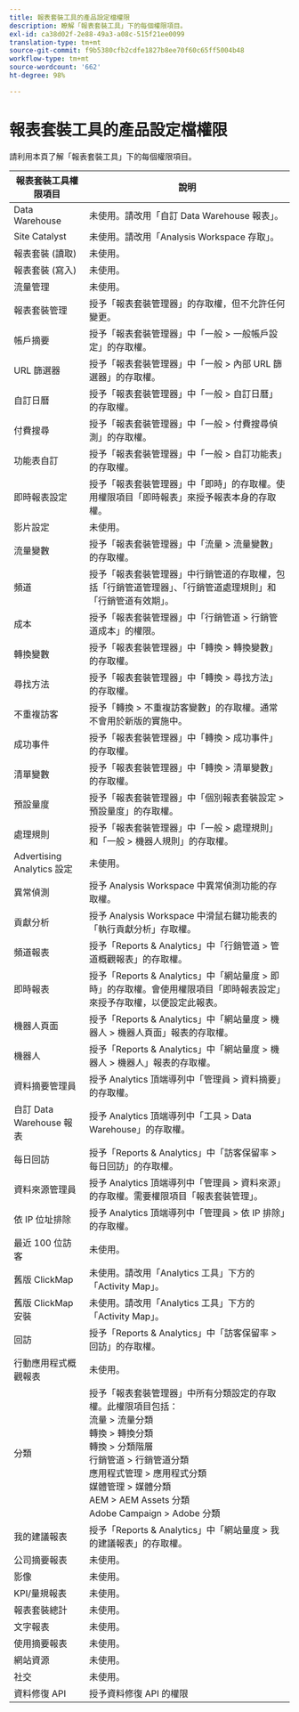 ```yaml
---
title: 報表套裝工具的產品設定檔權限
description: 瞭解「報表套裝工具」下的每個權限項目。
exl-id: ca38d02f-2e88-49a3-a08c-515f21ee0099
translation-type: tm+mt
source-git-commit: f9b5380cfb2cdfe1827b8ee70f60c65ff5004b48
workflow-type: tm+mt
source-wordcount: '662'
ht-degree: 98%

---
```


# 報表套裝工具的產品設定檔權限

請利用本頁了解「報表套裝工具」下的每個權限項目。

| 報表套裝工具權限項目 | 說明 |
|------|------|
| Data Warehouse | 未使用。請改用「自訂 Data Warehouse 報表」。 |
| Site Catalyst | 未使用。請改用「Analysis Workspace 存取」。 |
| 報表套裝 (讀取) | 未使用。 |
| 報表套裝 (寫入) | 未使用。 |
| 流量管理 | 未使用。 |
| 報表套裝管理 | 授予「報表套裝管理器」的存取權，但不允許任何變更。 |
| 帳戶摘要 | 授予「報表套裝管理器」中「一般 > 一般帳戶設定」的存取權。 |
| URL 篩選器 | 授予「報表套裝管理器」中「一般 > 內部 URL 篩選器」的存取權。 |
| 自訂日曆 | 授予「報表套裝管理器」中「一般 > 自訂日曆」的存取權。 |
| 付費搜尋 | 授予「報表套裝管理器」中「一般 > 付費搜尋偵測」的存取權。 |
| 功能表自訂 | 授予「報表套裝管理器」中「一般 > 自訂功能表」的存取權。 |
| 即時報表設定 | 授予「報表套裝管理器」中「即時」的存取權。使用權限項目「即時報表」來授予報表本身的存取權。 |
| 影片設定 | 未使用。 |
| 流量變數 | 授予「報表套裝管理器」中「流量 > 流量變數」的存取權。 |
| 頻道 | 授予「報表套裝管理器」中行銷管道的存取權，包括「行銷管道管理器」、「行銷管道處理規則」和「行銷管道有效期」。 |
| 成本 | 授予「報表套裝管理器」中「行銷管道 > 行銷管道成本」的權限。 |
| 轉換變數 | 授予「報表套裝管理器」中「轉換 > 轉換變數」的存取權。 |
| 尋找方法 | 授予「報表套裝管理器」中「轉換 > 尋找方法」的存取權。 |
| 不重複訪客 | 授予「轉換 > 不重複訪客變數」的存取權。通常不會用於新版的實施中。 |
| 成功事件 | 授予「報表套裝管理器」中「轉換 > 成功事件」的存取權。 |
| 清單變數 | 授予「報表套裝管理器」中「轉換 > 清單變數」的存取權。 |
| 預設量度 | 授予「報表套裝管理器」中「個別報表套裝設定 > 預設量度」的存取權。 |
| 處理規則 | 授予「報表套裝管理器」中「一般 > 處理規則」和「一般 > 機器人規則」的存取權。 |
| Advertising Analytics 設定 | 未使用。 |
| 異常偵測 | 授予 Analysis Workspace 中異常偵測功能的存取權。 |
| 貢獻分析 | 授予 Analysis Workspace 中滑鼠右鍵功能表的「執行貢獻分析」存取權。 |
| 頻道報表 | 授予「Reports &amp; Analytics」中「行銷管道 > 管道概觀報表」的存取權。 |
|  即時報表 | 授予「Reports &amp; Analytics」中「網站量度 > 即時」的存取權。會使用權限項目「即時報表設定」來授予存取權，以便設定此報表。 |
| 機器人頁面 | 授予「Reports &amp; Analytics」中「網站量度 > 機器人 > 機器人頁面」報表的存取權。 |
| 機器人 | 授予「Reports &amp; Analytics」中「網站量度 > 機器人 > 機器人」報表的存取權。 |
| 資料摘要管理員 | 授予 Analytics 頂端導列中「管理員 > 資料摘要」的存取權。 |
| 自訂 Data Warehouse 報表 | 授予 Analytics 頂端導列中「工具 > Data Warehouse」的存取權。 |
| 每日回訪 | 授予「Reports &amp; Analytics」中「訪客保留率 > 每日回訪」的存取權。 |
| 資料來源管理員 | 授予 Analytics 頂端導列中「管理員 > 資料來源」的存取權。需要權限項目「報表套裝管理」。 |
| 依 IP 位址排除 | 授予 Analytics 頂端導列中「管理員 > 依 IP 排除」的存取權。 |
| 最近 100 位訪客 | 未使用。 |
| 舊版 ClickMap | 未使用。請改用「Analytics 工具」下方的「Activity Map」。 |
| 舊版 ClickMap 安裝 | 未使用。請改用「Analytics 工具」下方的「Activity Map」。 |
| 回訪 | 授予「Reports &amp; Analytics」中「訪客保留率 > 回訪」的存取權。 |
| 行動應用程式概觀報表 | 未使用。 |
| 分類 | 授予「報表套裝管理器」中所有分類設定的存取權。此權限項目包括：<br>流量 > 流量分類<br>轉換 > 轉換分類<br>轉換 > 分類階層<br>行銷管道 > 行銷管道分類<br>應用程式管理 > 應用程式分類<br>媒體管理 > 媒體分類<br>AEM > AEM Assets 分類<br>Adobe Campaign > Adobe 分類 |
| 我的建議報表 | 授予「Reports &amp; Analytics」中「網站量度 > 我的建議報表」的存取權。 |
| 公司摘要報表 | 未使用。 |
| 影像 | 未使用。 |
| KPI/量規報表 | 未使用。 |
| 報表套裝總計 | 未使用。 |
| 文字報表 | 未使用。 |
| 使用摘要報表 | 未使用。 |
| 網站資源 | 未使用。 |
| 社交 | 未使用。 |
| 資料修復 API | 授予資料修復 API 的權限 |
